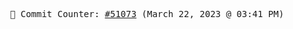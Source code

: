 <p align="center">
    <samp>
        📮 Commit Counter: <a href="https://github.com/Javascript-void0/Javascript-void0/commits/main">#51073</a> (March 22, 2023 @ 03:41 PM)
    </samp>
</p>